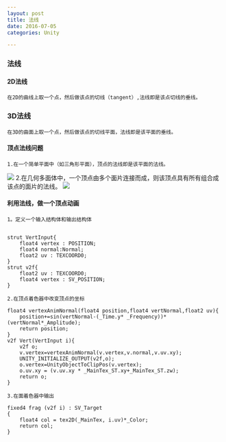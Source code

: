 ```yaml
---
layout: post
title: 法线
date: 2016-07-05 
categories: Unity  

---     
```

### 法线
#### 2D法线
	在2D的曲线上取一个点，然后做该点的切线（tangent）,法线即是该点切线的垂线。
### 3D法线
	在3D的曲面上取一个点，然后做该点的切线平面，法线即是该平面的垂线。
#### 顶点法线问题
	1.在一个简单平面中（如三角形平面），顶点的法线即是该平面的法线。
![](Picture/Normal1.png)
	2.在几何多面体中，一个顶点由多个面片连接而成，则该顶点具有所有组合成该点的面片的法线。
![](Picture/Normal2.png)
#### 利用法线，做一个顶点动画
	1。定义一个输入结构体和输出结构体
``` Shader

strut VertInput{
    float4 vertex : POSITION;
    float4 normal:Normal;
    float2 uv : TEXCOORD0;
}
strut v2f{
    float2 uv : TEXCOORD0;
	float4 vertex : SV_POSITION;
}
```
	2.在顶点着色器中改变顶点的坐标
``` Shader
float4 vertexAnimNormal(float4 position,float4 vertNormal,float2 uv){
    position+=sin(vertNormal-(_Time.y* _Frequency))*(vertNormal*_Amplitude);
	return position;
}
v2f Vert(VertInput i){
    v2f o;
    v.vertex=vertexAnimNormal(v.vertex,v.normal,v.uv.xy);
    UNITY_INITIALIZE_OUTPUT(v2f,o);
    o.vertex=UnityObjectToClipPos(v.vertex);
    o.uv.xy = (v.uv.xy * _MainTex_ST.xy+_MainTex_ST.zw);
    return o;
}
```
	3.在面着色器中输出
``` Shader
fixed4 frag (v2f i) : SV_Target
{
	float4 col = tex2D(_MainTex, i.uv)*_Color;
	return col;
}
```